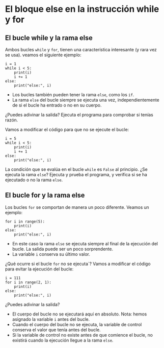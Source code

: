 # El bloque else en la instrucción while y for

## El bucle while y la rama else

Ambos bucles `while` y `for`, tienen una característica interesante (y rara vez se usa). veamos el siguiente ejemplo:

```
i = 1
while i < 5:
    print(i)
    i += 1
else:
    print("else:", i)
```

* Los bucles también pueden tener la rama `else`, como los `if`.
* La rama `else` del bucle siempre se ejecuta una vez, independientemente de si el bucle ha entrado o no en su cuerpo.

¿Puedes adivinar la salida? Ejecuta el programa para comprobar si tenías razón.

Vamos a modificar el código para que no se ejecute el bucle:

```
i = 5
while i < 5:
    print(i)
    i += 1
else:
    print("else:", i)
```

La condición que se evalúa en el bucle `while` es `False` al principio. ¿Se ejecuta la rama `else`? Ejecuta y prueba el programa, y verifica si se ha ejecutado o no la rama `else`.

## El bucle for y la rama else

Los bucles `for` se comportan de manera un poco diferente. Veamos un ejemplo:

```
for i in range(5):
    print(i)
else:
    print("else:", i)
```

* En este caso la rama `else` se ejecuta siempre al final de la ejecución del bucle.
La salida puede ser un poco sorprendente.
* La variable `i` conserva su último valor.


¿Qué ocurre si el bucle `for` no se ejecuta`? Vamos a modificar el código para evitar la ejecución del bucle:

```
i = 111
for i in range(2, 1):
    print(i)
else:
    print("else:", i)
```

¿Puedes adivinar la salida?

* El cuerpo del bucle no se ejecutará aquí en absoluto. Nota: hemos asignado la variable `i` antes del bucle.
* Cuando el cuerpo del bucle no se ejecuta, la variable de control conserva el valor que tenía antes del bucle.
* Si la variable de control no existe antes de que comience el bucle, no existirá cuando la ejecución llegue a la rama `else`.

